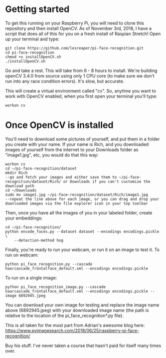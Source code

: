 # Getting started

To get this running on your Raspberry Pi, you will need to clone this repository and then install OpenCV. As of November 3rd, 2018, I have a script that does all of this for you on a fresh install of Raspian Stretch!
Open up your terminal and type:
```
git clone https://github.com/lesreaper/pi-face-recognition.git
cd pi-face-recognition
chmod +x installOpenCV.sh
./installOpenCV.sh
```
Go and take a rest. This will take from 6 - 8 hours to install. We're building openCV 3.4.0 from source using only 1 CPU core (to make sure we don't run into any race condition errors). It's slow, but accurate.

This will create a virtual environment called "cv". So, anytime you want to work with OpenCV enabled, when you first open your terminal you'll type:
```
workon cv
```

# Once OpenCV is installed

You'll need to download some pictures of yourself, and put them in a folder you create with your name. If your name is Rich, and you downloaded images of yourself from the internet to your Downloads folder as "image1.jpg", etc, you would do that this way:

```
workon cv
cd ~/pi-face-recognition/dataset
mkdir Rich
--go and fetch your images and either save them to ~/pi-face-recognition/dataset/Rich/ or Downloads if you can't customize the download path
cd ~/Downloads
sudo mv image1.jpg ~/pi-face-recognition/dataset/Rich/image1.jpg
--repeat the line above for each image, or you can drag and drop your downloaded images via the file explorer icon in your top toolbar
```

Then, once you have all the images of you in your labeled folder, create your embeddings:
```
cd ~/pi-face-recognition/
python encode_faces.py --dataset dataset --encodings encodings.pickle \
	--detection-method hog
``` 

Finally, you're ready to run your webcam, or run it on an image to test it.
To run on webcam:
```
python pi_face_recognition.py --cascade haarcascade_frontalface_default.xml --encodings encodings.pickle
```

To run on a single image:
```
python pi_face_recognition_image.py --cascade haarcascade_frontalface_default.xml --encodings encodings.pickle --image 6892945.jpeg
```

You can download your own image for testing and replace the image name above (6892945.jpeg) with your downloaded image name (the path is relative to the location of the pi_face_recognition*.py file).

This is all taken for the most part from Adrian's awesome blog here:
https://www.pyimagesearch.com/2018/06/25/raspberry-pi-face-recognition/

Buy his stuff. I've never taken a course that hasn't paid for itself many times over.

